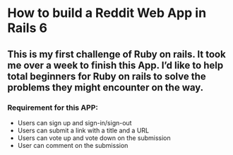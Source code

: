 # How to build a Reddit Web App in Rails 6
## This is my first challenge of Ruby on rails. It took me over a week to finish this App. I’d like to help total beginners for Ruby on rails to solve the problems they might encounter on the way.

### Requirement for this APP:
* Users can sign up and sign-in/sign-out
* Users can submit a link with a title and a URL
* Users can vote up and vote down on the submission
* User can comment on the submission
